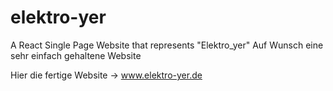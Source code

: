 # elektro-yer
A React Single Page Website that represents "Elektro_yer"
Auf Wunsch eine sehr einfach gehaltene Website

Hier die fertige Website -> www.elektro-yer.de
